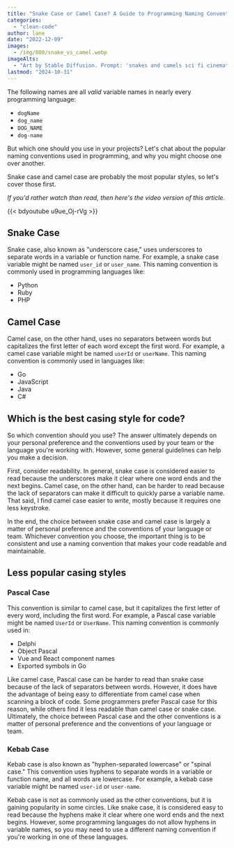 ```yaml
---
title: "Snake Case or Camel Case? A Guide to Programming Naming Conventions"
categories:
  - "clean-code"
author: lane
date: "2022-12-09"
images:
  - /img/800/snake_vs_camel.webp
imageAlts:
  - "Art by Stable Diffusion. Prompt: 'snakes and camels sci fi cinematic'"
lastmod: "2024-10-31"
---
```


The following names are all _valid_ variable names in nearly every programming language:

- `dogName`
- `dog_name`
- `DOG_NAME`
- `dog-name`

But which one should you use in your projects? Let's chat about the popular naming conventions used in programming, and why you might choose one over another.

Snake case and camel case are probably the most popular styles, so let's cover those first.

_If you'd rather watch than read, then here's the video version of this article._

{{< bdyoutube u9ue_Oj-rVg >}}

## Snake Case

Snake case, also known as "underscore case," uses underscores to separate words in a variable or function name. For example, a snake case variable might be named `user_id` or `user_name`. This naming convention is commonly used in programming languages like:

- Python
- Ruby
- PHP

## Camel Case

Camel case, on the other hand, uses no separators between words but capitalizes the first letter of each word except the first word. For example, a camel case variable might be named `userId` or `userName`. This naming convention is commonly used in languages like:

- Go
- JavaScript
- Java
- C#

## Which is the best casing style for code?

So which convention should you use? The answer ultimately depends on your personal preference and the conventions used by your team or the language you're working with. However, some general guidelines can help you make a decision.

First, consider readability. In general, snake case is considered easier to read because the underscores make it clear where one word ends and the next begins. Camel case, on the other hand, can be harder to read because the lack of separators can make it difficult to quickly parse a variable name. That said, I find camel case easier to _write_, mostly because it requires one less keystroke.

In the end, the choice between snake case and camel case is largely a matter of personal preference and the conventions of your language or team. Whichever convention you choose, the important thing is to be consistent and use a naming convention that makes your code readable and maintainable.

## Less popular casing styles

### Pascal Case

This convention is similar to camel case, but it capitalizes the first letter of every word, including the first word. For example, a Pascal case variable might be named `UserId` or `UserName`. This naming convention is commonly used in:

- Delphi
- Object Pascal
- Vue and React component names
- Exported symbols in Go

Like camel case, Pascal case can be harder to read than snake case because of the lack of separators between words. However, it does have the advantage of being easy to differentiate from camel case when scanning a block of code. Some programmers prefer Pascal case for this reason, while others find it less readable than camel case or snake case. Ultimately, the choice between Pascal case and the other conventions is a matter of personal preference and the conventions of your language or team.

### Kebab Case

Kebab case is also known as "hyphen-separated lowercase" or "spinal case." This convention uses hyphens to separate words in a variable or function name, and all words are lowercase. For example, a kebab case variable might be named `user-id` or `user-name`.

Kebab case is not as commonly used as the other conventions, but it is gaining popularity in some circles. Like snake case, it is considered easy to read because the hyphens make it clear where one word ends and the next begins. However, some programming languages do not allow hyphens in variable names, so you may need to use a different naming convention if you're working in one of these languages.
